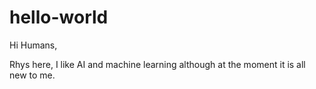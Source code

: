 # hello-world

Hi Humans,

Rhys here, I like AI and machine learning although at the moment it is all new to me.

